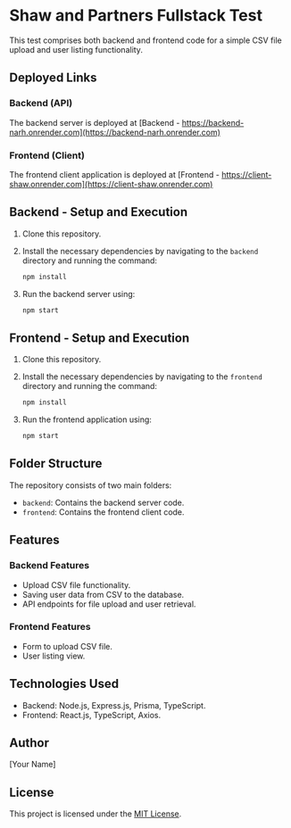 # Shaw and Partners Fullstack Test

This test comprises both backend and frontend code for a simple CSV file upload and user listing functionality.

## Deployed Links

### Backend (API)

The backend server is deployed at [Backend - https://backend-narh.onrender.com](https://backend-narh.onrender.com)

### Frontend (Client)

The frontend client application is deployed at [Frontend - https://client-shaw.onrender.com](https://client-shaw.onrender.com)

## Backend - Setup and Execution

1. Clone this repository.

2. Install the necessary dependencies by navigating to the `backend` directory and running the command:

    ```bash
    npm install
    ```

3. Run the backend server using:

    ```bash
    npm start
    ```

## Frontend - Setup and Execution

1. Clone this repository.

2. Install the necessary dependencies by navigating to the `frontend` directory and running the command:

    ```bash
    npm install
    ```

3. Run the frontend application using:

    ```bash
    npm start
    ```

## Folder Structure

The repository consists of two main folders:

- `backend`: Contains the backend server code.
- `frontend`: Contains the frontend client code.

## Features

### Backend Features

- Upload CSV file functionality.
- Saving user data from CSV to the database.
- API endpoints for file upload and user retrieval.

### Frontend Features

- Form to upload CSV file.
- User listing view.

## Technologies Used

- Backend: Node.js, Express.js, Prisma, TypeScript.
- Frontend: React.js, TypeScript, Axios.

## Author

[Your Name]

## License

This project is licensed under the [MIT License](LICENSE).
